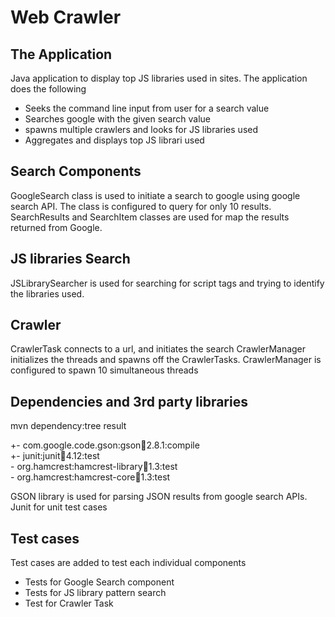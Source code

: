 # Web Crawler


## The Application
Java application to display top JS libraries used in sites. 
The application does the following
* Seeks the command line input from user for a search value
* Searches google with the given search value
* spawns multiple crawlers and looks for JS libraries used
* Aggregates and displays top JS librari used

## Search Components
GoogleSearch class is used to initiate a search to google using google search API. The class is configured to query for only 10 results.  
SearchResults and SearchItem classes are used for map the results returned from Google.

## JS libraries Search
JSLibrarySearcher is used for searching for script tags and trying to identify the libraries used.

## Crawler
CrawlerTask connects to a url, and initiates the search
CrawlerManager initializes the threads and spawns off the CrawlerTasks. CrawlerManager is configured to spawn 10 simultaneous threads


## Dependencies and 3rd party libraries
mvn dependency:tree result  

 +- com.google.code.gson:gson:jar:2.8.1:compile  
 +- junit:junit:jar:4.12:test  
 \- org.hamcrest:hamcrest-library:jar:1.3:test  
    \- org.hamcrest:hamcrest-core:jar:1.3:test  

GSON library is used for parsing JSON results from google search APIs.  
Junit for unit test cases  


## Test cases
Test cases are added to test each individual components
* Tests for Google Search component
* Tests for JS library pattern search
* Test for Crawler Task

